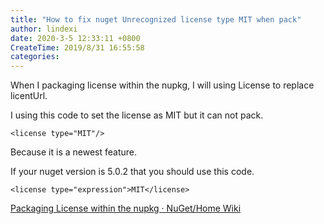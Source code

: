 ```yaml
---
title: "How to fix nuget Unrecognized license type MIT when pack"
author: lindexi
date: 2020-3-5 12:33:11 +0800
CreateTime: 2019/8/31 16:55:58
categories: 
---
```


When I packaging license within the nupkg, I will using License to replace licentUrl.

<!--more-->


<!-- CreateTime:2019/8/31 16:55:58 -->


I using this code to set the license as MIT but it can not pack.

```
<license type="MIT"/>
```

Because it is a newest feature.

If your nuget version is 5.0.2 that you should use this code.

```
<license type="expression">MIT</license>
```

[Packaging License within the nupkg · NuGet/Home Wiki](https://github.com/NuGet/Home/wiki/Packaging-License-within-the-nupkg )
